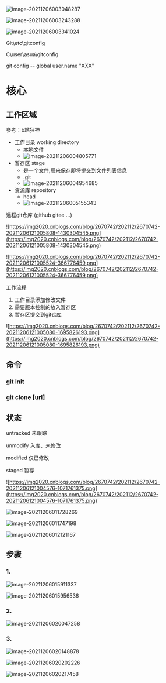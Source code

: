 ﻿![image-20211206003048287](https://img2020.cnblogs.com/blog/2670742/202112/2670742-20211206121007555-1781545459.png)

![image-20211206003243288](https://img2020.cnblogs.com/blog/2670742/202112/2670742-20211206121007239-1386008428.png)

![image-20211206003341024](https://img2020.cnblogs.com/blog/2670742/202112/2670742-20211206121006963-1845293310.png)

Git\etc\gitconfig

C\user\asua\gitconfig



git config -- global user.name "XXX"

# 核心

## 工作区域

参考：b站狂神

- 工作目录 working directory
  - 本地文件
  - ![image-20211206004805771](https://img2020.cnblogs.com/blog/2670742/202112/2670742-20211206121006598-501665146.png)
- 暂存区 stage
  - 是一个文件,用来保存即将提交到文件列表信息
  - .git
  - ![image-20211206004954685](https://img2020.cnblogs.com/blog/2670742/202112/2670742-20211206121006352-325359570.png)
- 资源库 repository
  - head
  - ![image-20211206005155343](https://img2020.cnblogs.com/blog/2670742/202112/2670742-20211206121006099-1302689864.png)

远程git仓库 (github gitee ...)

![https://img2020.cnblogs.com/blog/2670742/202112/2670742-20211206121005808-1430304545.png](https://img2020.cnblogs.com/blog/2670742/202112/2670742-20211206121005808-1430304545.png)

![https://img2020.cnblogs.com/blog/2670742/202112/2670742-20211206121005524-366776459.png](https://img2020.cnblogs.com/blog/2670742/202112/2670742-20211206121005524-366776459.png)

工作流程

1. 工作目录添加修改文件
2. 需要版本控制的放入暂存区
3. 暂存区提交到git仓库

![https://img2020.cnblogs.com/blog/2670742/202112/2670742-20211206121005080-1695826193.png](https://img2020.cnblogs.com/blog/2670742/202112/2670742-20211206121005080-1695826193.png)



## 命令

### git init 

### git clone [url]





## 状态

untracked 未跟踪

unmodify 入库、未修改

modified 仅已修改

staged 暂存

![https://img2020.cnblogs.com/blog/2670742/202112/2670742-20211206121004576-1071761375.png](https://img2020.cnblogs.com/blog/2670742/202112/2670742-20211206121004576-1071761375.png)

![image-20211206011728269](https://img2020.cnblogs.com/blog/2670742/202112/2670742-20211206121004351-1096037131.png)

![image-20211206011747198](https://img2020.cnblogs.com/blog/2670742/202112/2670742-20211206121004026-2007273139.png)

![image-20211206012121167](https://img2020.cnblogs.com/blog/2670742/202112/2670742-20211206121003782-1187998298.png)

## 步骤

### 1.

![image-20211206015911337](https://img2020.cnblogs.com/blog/2670742/202112/2670742-20211206121003581-875987125.png)



![image-20211206015956536](https://img2020.cnblogs.com/blog/2670742/202112/2670742-20211206121003325-537298309.png)

### 2.

![image-20211206020047258](https://img2020.cnblogs.com/blog/2670742/202112/2670742-20211206121003067-1898332633.png)

### 3.

![image-20211206020148878](https://img2020.cnblogs.com/blog/2670742/202112/2670742-20211206121002885-1309157958.png)

![image-20211206020202226](https://img2020.cnblogs.com/blog/2670742/202112/2670742-20211206121002604-118115337.png)

![image-20211206020217458](https://img2020.cnblogs.com/blog/2670742/202112/2670742-20211206121002352-289722640.png)